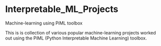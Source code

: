 # Interpretable_ML_Projects
Machine-learning using PiML toolbox

This is is collection of various popular machine-learning projects worked out using the PiML (Python Interpretable Machine Learning) toolbox. 
